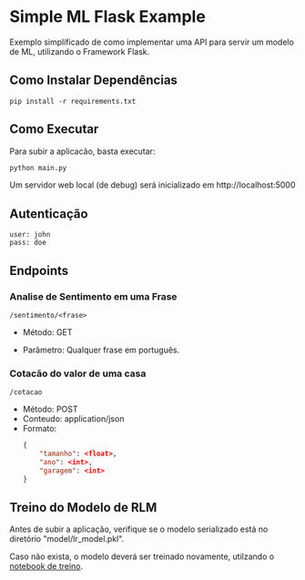 # Simple ML Flask Example

Exemplo simplificado de como implementar uma API para servir um modelo de ML, utilizando o Framework Flask.

## Como Instalar Dependências
```
pip install -r requirements.txt
```

## Como Executar

Para subir a aplicacão, basta executar:

```python
python main.py
```

Um servidor web local (de debug) será inicializado em http://localhost:5000

## Autenticação
```
user: john
pass: doe
```

## Endpoints

### Analise de Sentimento em uma Frase

    /sentimento/<frase>

- Método: GET

- Parâmetro: Qualquer frase em português.


### Cotacão do valor de uma casa


    /cotacao

    
- Método: POST
- Conteudo: application/json
- Formato: 
    ```json
    {
        "tamanho": <float>,
        "ano": <int>,
        "garagem": <int>
    }
    ```


## Treino do Modelo de RLM

Antes de subir a aplicação, verifique se o modelo serializado está no diretório "model/lr_model.pkl".

Caso não exista, o modelo deverá ser treinado novamente, utilzando o [notebook de treino](LR_Train_House_Pricing.ipynb).